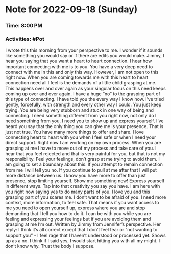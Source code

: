 # Note for 2022-09-18 (Sunday)
### Time: 8:00 PM
### Activities: #Pot

I wrote this this morning from your perspective to me. I wonder if it sounds like something you would say or if there are edits you would make.     Jimmy, I hear you saying that you want a heart to heart connection. I hear how important connecting with me is to you. You have a very deep need to connect with me in this and only this way.  However, I am not open to this right now. When you are coming towards me with this heart to heart connection need all I feel is the demands of a little child grasping at me. This happens over and over again as your singular focus on this need keeps coming up over and over again. I have a huge “no” to the grasping part of this type of connecting. I have told you the every way I know how. I’ve tried gently, forcefully, with strength and every other way I could. You just keep trying. You are being very stubborn and stuck in one way of being and connecting. I need something different from you right now, not only do I need something from you, I need you to show up and express yourself.  I’ve heard you say that the only thing you can give me is your presence. That is just not true. You have many more things to offer and share. I love connecting heart to heart with you when I feel safe or when I need your direct support. Right now I am working on my own process. When you are grasping at me I have to move out of my process and take care of you. I hear that you feel rejected and that is very painful for you, but that is not my responsibility. Feel your feelings, don’t grasp at me trying to avoid them. I am going to set a boundary about this. If you attempt to remain connection from me I will tell you no. If you continue to pull at me after that I will put more distance between us. I know you have more to offer than just presence, stop limiting yourself.  Show me something new! Express yourself in different ways. Tap into that creativity you say you have. I am here with you right now saying yes to do many parts of you. I love you and this grasping part of you scares me. I don’t want to be afraid of you. I need more context, more information, to feel safe. That means if you want access to me you need to open yourself up, express where you are and stop demanding that I tell you how to do it.  I can be with you while you are feeling and expressing your feelings but if you are avoiding them and grasping at me I’m out.   Written by Jimmy from Jennifer’s perspective.  Her reply:  I think it’s all correct except that I don’t feel fear or “not wanting to support you” - I feel rage that I haven’t understood or processed yet. Shows up as a no. I think if I said yes, I would start hitting you with all my might. I don’t know why. Trust the body I suppose.
